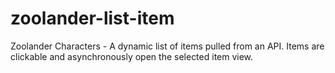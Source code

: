 # zoolander-list-item
Zoolander Characters - A dynamic list of items pulled from an API. Items are clickable and asynchronously open the selected item view.
